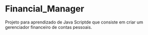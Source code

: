 # Financial_Manager
Projeto para aprendizado de Java Scriptde que consiste em criar um gerenciador financeiro de contas pessoais.
